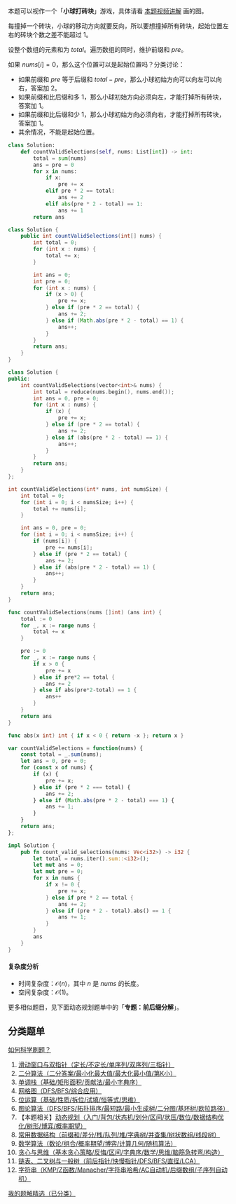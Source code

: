本题可以视作一个「**小球打砖块**」游戏，具体请看 [本题视频讲解](https://www.bilibili.com/video/BV1yiU6YnEfU/) 画的图。

每撞掉一个砖块，小球的移动方向就要反向，所以要想撞掉所有砖块，起始位置左右的砖块个数之差不能超过 $1$。

设整个数组的元素和为 $\textit{total}$。遍历数组的同时，维护前缀和 $pre$。

如果 $\textit{nums}[i]=0$，那么这个位置可以是起始位置吗？分类讨论：

- 如果前缀和 $\textit{pre}$ 等于后缀和 $\textit{total}-\textit{pre}$，那么小球初始方向可以向左可以向右，答案加 $2$。
- 如果前缀和比后缀和多 $1$，那么小球初始方向必须向左，才能打掉所有砖块，答案加 $1$。
- 如果前缀和比后缀和少 $1$，那么小球初始方向必须向右，才能打掉所有砖块，答案加 $1$。
- 其余情况，不能是起始位置。

```py [sol-Python3]
class Solution:
    def countValidSelections(self, nums: List[int]) -> int:
        total = sum(nums)
        ans = pre = 0
        for x in nums:
            if x:
                pre += x
            elif pre * 2 == total:
                ans += 2
            elif abs(pre * 2 - total) == 1:
                ans += 1
        return ans
```

```java [sol-Java]
class Solution {
    public int countValidSelections(int[] nums) {
        int total = 0;
        for (int x : nums) {
            total += x;
        }

        int ans = 0;
        int pre = 0;
        for (int x : nums) {
            if (x > 0) {
                pre += x;
            } else if (pre * 2 == total) {
                ans += 2;
            } else if (Math.abs(pre * 2 - total) == 1) {
                ans++;
            }
        }
        return ans;
    }
}
```

```cpp [sol-C++]
class Solution {
public:
    int countValidSelections(vector<int>& nums) {
        int total = reduce(nums.begin(), nums.end());
        int ans = 0, pre = 0;
        for (int x : nums) {
            if (x) {
                pre += x;
            } else if (pre * 2 == total) {
                ans += 2;
            } else if (abs(pre * 2 - total) == 1) {
                ans++;
            }
        }
        return ans;
    }
};
```

```c [sol-C]
int countValidSelections(int* nums, int numsSize) {
    int total = 0;
    for (int i = 0; i < numsSize; i++) {
        total += nums[i];
    }

    int ans = 0, pre = 0;
    for (int i = 0; i < numsSize; i++) {
        if (nums[i]) {
            pre += nums[i];
        } else if (pre * 2 == total) {
            ans += 2;
        } else if (abs(pre * 2 - total) == 1) {
            ans++;
        }
    }
    return ans;
}
```

```go [sol-Go]
func countValidSelections(nums []int) (ans int) {
	total := 0
	for _, x := range nums {
		total += x
	}

	pre := 0
	for _, x := range nums {
		if x > 0 {
			pre += x
		} else if pre*2 == total {
			ans += 2
		} else if abs(pre*2-total) == 1 {
			ans++
		}
	}
	return ans
}

func abs(x int) int { if x < 0 { return -x }; return x }
```

```js [sol-JavaScript]
var countValidSelections = function(nums) {
    const total = _.sum(nums);
    let ans = 0, pre = 0;
    for (const x of nums) {
        if (x) {
            pre += x;
        } else if (pre * 2 === total) {
            ans += 2;
        } else if (Math.abs(pre * 2 - total) === 1) {
            ans += 1;
        }
    }
    return ans;
};
```

```rust [sol-Rust]
impl Solution {
    pub fn count_valid_selections(nums: Vec<i32>) -> i32 {
        let total = nums.iter().sum::<i32>();
        let mut ans = 0;
        let mut pre = 0;
        for x in nums {
            if x != 0 {
                pre += x;
            } else if pre * 2 == total {
                ans += 2;
            } else if (pre * 2 - total).abs() == 1 {
                ans += 1;
            }
        }
        ans
    }
}
```

#### 复杂度分析

- 时间复杂度：$\mathcal{O}(n)$，其中 $n$ 是 $\textit{nums}$ 的长度。
- 空间复杂度：$\mathcal{O}(1)$。

更多相似题目，见下面动态规划题单中的「**专题：前后缀分解**」。

## 分类题单

[如何科学刷题？](https://leetcode.cn/circle/discuss/RvFUtj/)

1. [滑动窗口与双指针（定长/不定长/单序列/双序列/三指针）](https://leetcode.cn/circle/discuss/0viNMK/)
2. [二分算法（二分答案/最小化最大值/最大化最小值/第K小）](https://leetcode.cn/circle/discuss/SqopEo/)
3. [单调栈（基础/矩形面积/贡献法/最小字典序）](https://leetcode.cn/circle/discuss/9oZFK9/)
4. [网格图（DFS/BFS/综合应用）](https://leetcode.cn/circle/discuss/YiXPXW/)
5. [位运算（基础/性质/拆位/试填/恒等式/思维）](https://leetcode.cn/circle/discuss/dHn9Vk/)
6. [图论算法（DFS/BFS/拓扑排序/最短路/最小生成树/二分图/基环树/欧拉路径）](https://leetcode.cn/circle/discuss/01LUak/)
7. 【本题相关】[动态规划（入门/背包/状态机/划分/区间/状压/数位/数据结构优化/树形/博弈/概率期望）](https://leetcode.cn/circle/discuss/tXLS3i/)
8. [常用数据结构（前缀和/差分/栈/队列/堆/字典树/并查集/树状数组/线段树）](https://leetcode.cn/circle/discuss/mOr1u6/)
9. [数学算法（数论/组合/概率期望/博弈/计算几何/随机算法）](https://leetcode.cn/circle/discuss/IYT3ss/)
10. [贪心与思维（基本贪心策略/反悔/区间/字典序/数学/思维/脑筋急转弯/构造）](https://leetcode.cn/circle/discuss/g6KTKL/)
11. [链表、二叉树与一般树（前后指针/快慢指针/DFS/BFS/直径/LCA）](https://leetcode.cn/circle/discuss/K0n2gO/)
12. [字符串（KMP/Z函数/Manacher/字符串哈希/AC自动机/后缀数组/子序列自动机）](https://leetcode.cn/circle/discuss/SJFwQI/)

[我的题解精选（已分类）](https://github.com/EndlessCheng/codeforces-go/blob/master/leetcode/SOLUTIONS.md)
